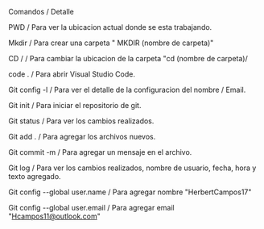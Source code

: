 Comandos / Detalle

PWD                / Para ver la ubicacion actual donde se esta trabajando.

Mkdir              / Para crear una carpeta " MKDIR (nombre de carpeta)"

CD /               / Para cambiar la ubicacion de la carpeta "cd (nombre de carpeta)/  

code .             / Para abrir Visual Studio Code.

Git config -l       / Para ver el detalle de la configuracion del nombre / Email.

Git init           / Para iniciar el repositorio de git.

Git status         / Para ver los cambios realizados.

Git add .          / Para agregar los archivos nuevos.

Git commit -m      / Para agregar un mensaje en el archivo.

Git log             / Para ver los cambios realizados, nombre de usuario, fecha, hora y texto agregado.

Git config --global user.name       / Para agregar nombre "HerbertCampos17"

Git config --global user.email      / Para agregar email "Hcampos11@outlook.com"